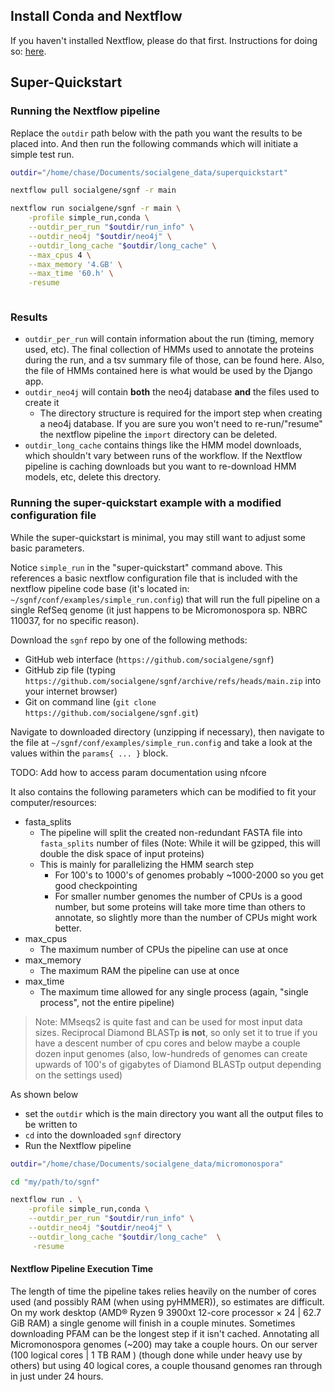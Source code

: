 ## Install Conda and Nextflow

If you haven't installed Nextflow, please do that first. Instructions for doing so: [here](./install_nextflow.md).


## Super-Quickstart

### Running the Nextflow pipeline

Replace the `outdir` path below with the path you want the results to be placed into. And then run the following commands which will initiate a simple test run.

```bash
outdir="/home/chase/Documents/socialgene_data/superquickstart"

nextflow pull socialgene/sgnf -r main

nextflow run socialgene/sgnf -r main \
    -profile simple_run,conda \
    --outdir_per_run "$outdir/run_info" \
    --outdir_neo4j "$outdir/neo4j" \
    --outdir_long_cache "$outdir/long_cache" \
    --max_cpus 4 \
    --max_memory '4.GB' \
    --max_time '60.h' \
    -resume  
```

<div id="video" class="tabcontent" style="display:inline-block;width: 75%">
<script id="asciicast-O4eRe3YNVeRPR4ekRZMH0ry3s" src="https://asciinema.org/a/O4eRe3YNVeRPR4ekRZMH0ry3s.js" async></script>
</div>

### Results

- `outdir_per_run` will contain information about the run (timing, memory used, etc).  The final collection of HMMs used to annotate the proteins during the run, and a tsv summary file of those, can be found here. Also, the file of HMMs contained here is what would be used by the Django app. 
- `outdir_neo4j` will contain **both** the neo4j database **and** the files used to create it
  - The directory structure is required for the import step when creating a neo4j database. If you are sure you won't need to re-run/"resume" the nextflow pipeline the `import` directory can be deleted.
- `outdir_long_cache` contains things like the HMM model downloads, which shouldn't vary between runs of the workflow. If the Nextflow pipeline is caching downloads but you want to re-download HMM models, etc, delete this drectory.

### Running the super-quickstart example with a modified configuration file

While the super-quickstart is minimal, you may still want to adjust some basic parameters.

Notice `simple_run` in the "super-quickstart" command above. This references a basic nextflow configuration file that is included with the nextflow pipeline code base (it's located in: `~/sgnf/conf/examples/simple_run.config`) that will run the full pipeline on a single RefSeq genome (it just happens to be Micromonospora sp. NBRC 110037, for no specific reason).

Download the `sgnf` repo by one of the following methods:

- GitHub web interface (`https://github.com/socialgene/sgnf`)
- GitHub zip file (typing `https://github.com/socialgene/sgnf/archive/refs/heads/main.zip` into your internet browser)
- Git on command line (`git clone https://github.com/socialgene/sgnf.git`)

Navigate to downloaded directory (unzipping if necessary), then navigate to the file at `~/sgnf/conf/examples/simple_run.config` and take a look at the values within the `params{ ... }` block. 

TODO: Add how to access param  documentation using nfcore


It also contains the following parameters which can be modified to fit your computer/resources:

- fasta_splits
  - The pipeline will split the created non-redundant FASTA file into `fasta_splits` number of files (Note: While it will be gzipped, this will double the disk space of input proteins)
  - This is mainly for parallelizing the HMM search step
    - For 100's to 1000's of genomes probably ~1000-2000 so you get good checkpointing
    - For smaller number genomes the number of CPUs is a good number, but some proteins will take more time than others to annotate, so slightly more than the number of CPUs might work better.
- max_cpus
  - The maximum number of CPUs the pipeline can use at once
- max_memory
  - The maximum RAM the pipeline can use at once
- max_time
  - The maximum time allowed for any single process (again, "single process", not the entire pipeline)

>Note: MMseqs2 is quite fast and can be used for most input data sizes. Reciprocal Diamond BLASTp **is not**, so only set it to true if you have a descent number of cpu cores and below maybe a couple dozen input genomes (also, low-hundreds of genomes can create upwards of 100's of gigabytes of Diamond BLASTp output depending on the settings used)

As shown below
- set the `outdir`  which is the main directory you want all the output files to be written to
- `cd` into the downloaded `sgnf` directory 
- Run the Nextflow pipeline

```bash
outdir="/home/chase/Documents/socialgene_data/micromonospora"

cd "my/path/to/sgnf"

nextflow run . \
    -profile simple_run,conda \
    --outdir_per_run "$outdir/run_info" \
    --outdir_neo4j "$outdir/neo4j" \
    --outdir_long_cache "$outdir/long_cache"  \
     -resume  
```

#### Nextflow Pipeline Execution Time

The length of time the pipeline takes relies heavily on the number of cores used (and possibly RAM (when using pyHMMER)), so estimates are difficult. On my work desktop (AMD® Ryzen 9 3900xt 12-core processor × 24 | 62.7 GiB RAM) a single genome will finish in a couple minutes. Sometimes downloading PFAM can be the longest step if it isn't cached.
Annotating all Micromonospora genomes (~200) may take a couple hours. On our server (100 logical cores | 1 TB RAM ) (though done while under heavy use by others) but using 40 logical cores, a couple thousand genomes ran through in just under 24 hours.
